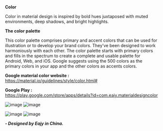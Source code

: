 **Color**  

Color in material design is inspired by bold hues juxtaposed with muted environments, deep shadows, and bright highlights.

**The color palette**  

This color palette comprises primary and accent colors that can be used for illustration or to develop your brand colors. They’ve been designed to work harmoniously with each other. The color palette starts with primary colors and fills in the spectrum to create a complete and usable palette for Android, Web, and iOS. Google suggests using the 500 colors as the primary colors in your app and the other colors as accents colors.

**Google material color website :**  
https://material.io/guidelines/style/color.html#

**Google Play :**  
https://play.google.com/store/apps/details?id=com.eajy.materialdesigncolor


![image](https://github.com/Eajy/MaterialDesignColor/blob/master/pictures/Screenshot_20170420-151700.png)
![image](https://github.com/Eajy/MaterialDesignColor/blob/master/pictures/Screenshot_20170420-151533.png)

![image](https://github.com/Eajy/MaterialDesignColor/blob/master/pictures/Screenshot_20170420-151738.png)
![image](https://github.com/Eajy/MaterialDesignColor/blob/master/pictures/Screenshot_20170420-151949.png)


_**- Designed by Eajy in China.**_